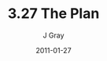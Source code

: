 ---
title: '3.27 The Plan'
alt: 'Mysteries of the Arcana'
date: '2011-01-27'
author: 'J Gray'
artist: 'Keira'
chapter: '3 Two by Two'
filler: false
---